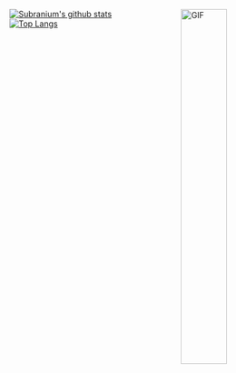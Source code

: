 [![Subranium's github stats](https://github-readme-stats.vercel.app/api?username=maisjamil1&show_icons=true&theme=merko&include_all_commits=true&hide=issues&layout=compact)](https://github.com/anuraghazra/github-readme-stats) <img align="right" width="40%" alt="GIF" src="https://c.tenor.com/Lg1oHSDcG24AAAAC/cat-shades.gif" /> <br/>
[![Top Langs](https://github-readme-stats.vercel.app/api/top-langs/?username=maisjamil1&layout=compact&show_icons=true&theme=default)](https://github.com/anuraghazra/github-readme-stats)



